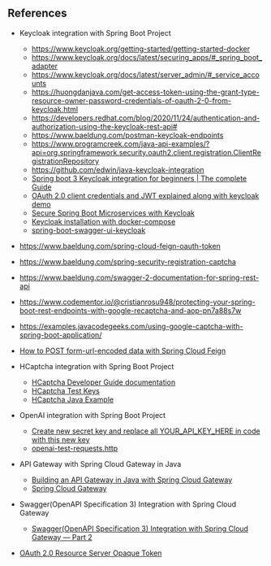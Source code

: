 ## References

* Keycloak integration with Spring Boot Project
    - https://www.keycloak.org/getting-started/getting-started-docker
    - https://www.keycloak.org/docs/latest/securing_apps/#_spring_boot_adapter
    - https://www.keycloak.org/docs/latest/server_admin/#_service_accounts
    - https://huongdanjava.com/get-access-token-using-the-grant-type-resource-owner-password-credentials-of-oauth-2-0-from-keycloak.html
    - https://developers.redhat.com/blog/2020/11/24/authentication-and-authorization-using-the-keycloak-rest-api#
    - https://www.baeldung.com/postman-keycloak-endpoints
    - https://www.programcreek.com/java-api-examples/?api=org.springframework.security.oauth2.client.registration.ClientRegistrationRepository
    - https://github.com/edwin/java-keycloak-integration
    - [Spring boot 3 Keycloak integration for beginners | The complete Guide](https://www.youtube.com/watch?v=vmEWywGzWbA)
    - [OAuth 2.0 client credentials and JWT explained along with keycloak demo](https://www.youtube.com/watch?v=V4j-cPJxRJs)
    - [Secure Spring Boot Microservices with Keycloak](https://www.youtube.com/watch?v=rcvAmBoDlLk)
    - [Keycloak installation with docker-compose](https://gruchalski.com/posts/2020-09-03-keycloak-with-docker-compose/)
    - [spring-boot-swagger-ui-keycloak](https://github.com/little-pinecone/spring-boot-swagger-ui-keycloak/tree/master)

* https://www.baeldung.com/spring-cloud-feign-oauth-token
* https://www.baeldung.com/spring-security-registration-captcha
* https://www.baeldung.com/swagger-2-documentation-for-spring-rest-api
* https://www.codementor.io/@cristianrosu948/protecting-your-spring-boot-rest-endpoints-with-google-recaptcha-and-aop-pn7a88s7w
* https://examples.javacodegeeks.com/using-google-captcha-with-spring-boot-application/
* [How to POST form-url-encoded data with Spring Cloud Feign](https://stackoverflow.com/a/44924353)

* HCaptcha integration with Spring Boot Project
    - [HCaptcha Developer Guide documentation](https://docs.hcaptcha.com/)
    - [HCaptcha Test Keys](https://docs.hcaptcha.com/#integration-testing-test-keys)
    - [HCaptcha Java Example]( https://golb.hplar.ch/2020/05/hcaptcha.html)

* OpenAI integration with Spring Boot Project
    - [Create new secret key and replace all YOUR_API_KEY_HERE in code with this new key](https://platform.openai.com/account/api-keys)
    - [openai-test-requests.http](openai-service/openai-test-requests.http)

* API Gateway with Spring Cloud Gateway in Java
    * [Building an API Gateway in Java with Spring Cloud Gateway](https://www.youtube.com/watch?v=EKoq98KqvrI)
    * [Spring Cloud Gateway](https://docs.spring.io/spring-cloud-gateway/reference/index.html)

* Swagger(OpenAPI Specification 3) Integration with Spring Cloud Gateway
    * [Swagger(OpenAPI Specification 3) Integration with Spring Cloud Gateway — Part 2](https://medium.com/@pubuduc.14/swagger-openapi-specification-3-integration-with-spring-cloud-gateway-part-2-1d670d4ab69a)

* [OAuth 2.0 Resource Server Opaque Token](https://docs.spring.io/spring-security/reference/reactive/oauth2/resource-server/opaque-token.html)